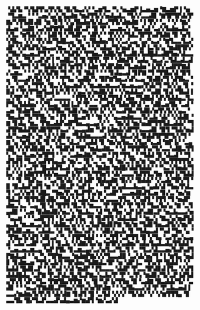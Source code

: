 ▝▟▞▙▝▚▜▟▜▚▞▛▞▙▝▉▞▙▃▞▞▝▃▆▜▃▝▚▝▅▃▆▛▐▃▅▃▆▝▇▃▆▛▐▝▅▝▜▃▆▃▝▝▝▃▅▞▄▞▄▜▄▟▆▝▆▟▜▜▞▞▅▟▄▟▃▝▜▞▞▃▃▟▊▝▇▜▛▜▛▟▞▛▇▞▚▜▜▟▊▟▊▝▆▝▊▜▝▞▄▜▙▟▅▜▞▟▃▞▜▜▞▟▆▟▇▝▐▝▛▞▝▃▝▝▞▝▇▞▟▃▅▝▄▟▇▝▃▞▅▛▇▜▚▟▊▟▛▃▛▝▉▝▛▝▃▃▆▃▚▝▆▃▚▟▝▃▞▞▙▟▅▃▙▞▚▜▃▝▆▜▟▞▞▝▐▟▊▜▝▞▜▟▛▃▝▟▛▞▝▝▛▞▞▞▜▟▃▜▛▜▚▟▜▟▇▝▉▝▅▜▚▜▙▃▝▞▞▝▛▞▟▞▜▟█▃▄▝▆▝▃▜▙▟▅▞▜▝▞▃▞▃▄▝▄▞▚▃▞▝▇▜▃▃▜▃▞▟▛▝▞▟▜▟▜▞▅▃▄▞▆▃▝▞▚▞▙▝▝▞▚▟▄▞▜▞▅▟▚▝▚▛▐▃▜▞▄▝▆▟█▜▛▞▞▜▙▞▄▃▅▃▛▜▝▃▝▝▞▜▟▜▞▝▛▜▅▃▜▟█▞▆▜▃▟▊▞▙▟█▟▃▟█▜▅▞▟▃▃▟▚▝▃▝▜▞▃▟▚▛▐▝▚▟█▃▜▝█▝█▜▚▝▛▝▝▟▇▟▜▝▄▟▄▝▅▃▞▃▜▟▃▟▃▟▝▜▙▞▛▜▝▟▝▜▟▟▞▟▜▝▆▜▜▝▐▟▆▝▛▟▛▟▇▞▜▃▆▟▅▝▐▞▛▞▃▟▛▛▇▟▞▃▆▃▝▝▝▃▛▞▙▛▇▝▜▝▚▝▊▝▇▟▝▝▝▝▊▟▄▃▟▝▊▛▇▝▜▝▜▜▙▞▟▝▉▜▄▝▉▃▃▟▚▜▟▝▟▝▝▝▛▜▄▝▄▟█▞▚▝▉▛▇▜▅▃▞▟▚▃▄▝▉▟▉▞▜▝▟▜▙▃▝▞▃▝▄▞▚▝▜▜▚▝▉▃▚▜▄▃▆▟▚▝▆▃▆▃▆▃▃▞▆▃▅▃▄▞▛▟▞▜▝▜▞▞▄▝▊▝▉▟▝▝▛▞▛▜▅▜▄▟▐▞▚▜▝▞▄▃▚▞▅▟█▞▟▝▝▞▅▟▟▃▞▝▚▟▉▝▊▟▝▜▙▟▐▃▚▜▛▝▚▃▝▜▞▃▞▃▃▃▃▝▐▜▜▞▞▃▜▟▞▜▜▟▝▟▅▝▜▟█▟▝▟▚▜▟▟▄▃▜▃▛▜▄▜▟▟▅▞▝▞▜▃▄▝▟▟▐▃▛▝▛▃▃▝▄▟▜▞▜▟▅▜▛▟▝▃▝▟▉▃▅▜▙▝▃▟▝▃▅▝▉▟▆▜▃▞▝▞▜▜▙▞▜▟▊▞▅▞▛▛▐▞▝▞▚▃▟▜▙▞▜▟▉▞▅▜▚▜▞▞▄▃▝▜▅▃▙▞▜▞▜▜▙▝▅▝▐▜▝▝█▃▅▜▝▝▇▝▞▝▄▃▅▟▆▃▃▜▞▃▙▝▟▞▝▞▟▟▊▝▇▝▊▟▄▝▆▃▝▛▇▃▟▟▚▟▛▜▅▃▄▃▄▞▞▝▃▝▇▞▟▝▆▞▅▟▛▜▜▜▟▃▟▟▞▝▜▟▜▛▇▟▟▜▛▟▉▜▛▜▚▃▞▝▄▃▄▟▆▝▚▛▐▟▆▟▞▟▛▜▚▃▃▟▊▝▉▜▝▜▟▞▅▟▟▞▚▃▅▟▚▝▅▝▟▝▞▟▊▃▝▜▟▟▆▃▃▃▟▝▟▞▜▟▃▞▟▝▉▟▟▜▛▜▛▜▞▞▜▝▇▝▄▝▆▜▄▞▙▝█▝▚▜▃▝▟▃▞▝▄▟▟▝▊▝▇▞▅▜▅▃▚▜▄▞▚▃▟▝▇▛▐▞▝▃▄▟█▝▞▞▛▟▉▟▊▃▚▝▜▟▛▟▝▜▛▝▆▟▄▟▇▃▝▝▟▝▜▜▛▜▚▞▜▞▃▃▚▟█▃▜▜▚▝▚▃▜▃▅▞▅▜▛▜▝▝▃▝▃▟▅▟▇▞▚▃▆▝▐▜▝▜▜▃▝▝▜▟▟▝▉▝▟▃▟▝▝▜▟▜▟▜▝▜▃▞▄▟▜▜▄▃▙▝▆▞▃▝█▝▃▝▃▝▉▝▆▞▃▜▚▞▆▝▅▞▚▜▄▜▜▜▜▜▞▟▝▞▞▝▃▞▛▝█▃▟▟▜▃▟▝▄▃▟▞▚▝▇▟▆▝▆▟█▞▟▟▜▟▟▞▝▝▚▃▚▜▅▟▞▜▙▞▝▟▐▟▇▜▜▜▟▞▅▃▃▛▐▞▛▝▜▞▜▜▅▜▝▟▞▃▃▃▜▟▜▜▃▜▅▝▛▛▐▞▜▟▟▝▝▝▊▝▜▟▚▃▝▝▃▞▜▞▟▞▝▟▐▟▛▝█▟▄▟▇▝▉▞▞▝█▟▟▞▝▞▃▟▞▜▛▞▜▝▉▝▉▃▙▟▚▟▜▝▆▝▝▟▉▃▛▝▅▛▐▃▝▝▚▟▚▞▄▟▃▃▙▃▄▝▄▟▞▟▝▜▅▞▛▟▃▜▝▃▞▞▅▜▝▟█▃▝▜▅▞▛▃▜▃▛▜▚▞▆▝▃▟▛▝▃▃▅▟▉▟▜▃▅▝▊▞▃▝▅▞▆▜▟▃▛▝▉▜▜▟▊▟█▞▝▜▟▝▞▃▙▞▟▃▚▞▃▃▃▜▜▃▝▞▚▟▜▝▐▜▜▝▜▝▅▟▛▟▆▃▚▃▝▃▄▝█▝▟▝█▜▜▝▉▃▜▝▆▃▃▝▛▝█▜▞▝▛▝▊▜▝▜▄▞▙▞▄▝▇▝▃▜▄▟▉▝▝▃▅▝▉▟▆▟▉▞▅▃▚▝▇▃▙▃▝▟▝▜▞▜▅▝▄▛▐▟▚▟▉▃▛▝▅▃▙▃▃▞▅▝▄▃▆▝▝▝▃▟▛▜▜▝▐▞▃▟▚▜▄▝▜▝▉▟▜▜▝▟▟▃▙▟▝▝▆▃▚▝▇▃▚▞▅▟▜▟▄▃▙▝▆▃▆▃▄▜▟▝▟▟▇▃▚▞▞▞▃▜▄▛▇▟▊▛▇▝▇▞▆▝▜▟▊▜▅▃▟▜▞▞▆▞▚▟▜▟▉▃▆▃▝▃▙▟▃▝▟▝▜▞▙▃▚▟▚▝▝▟▉▞▄▃▙▝▊▝▜▟▄▃▟▝▚▟▝▜▅▝▄▝▝▛▇▃▜▞▟▜▝▟▊▃▞▝▚▝▐▜▛▜▟▟▝▝▝▃▜▜▝▃▛▜▜▝█▝▞▜▄▝▃▞▛▃▚▃▄▟▝▃▙▞▃▟▛▝▄▟▐▝▊▃▙▝▞▟▇▞▙▞▅▝▆▜▛▞▄▟▆▞▚▟▄▜▄▟▃▟▄▜▜▟▟▝▝▃▅▃▅▃▆▃▄▝▅▛▐▜▙▝▊▃▆▃▄▞▃▞▅▜▃▞▜▃▜▝▃▝▜▃▞▟▃▃▅▞▙▟▚▟▜▛▇▟▃▟▝▝▄▝▚▝▜▛▇▃▃▝▆▟▆▛▇▞▞▞▜▃▃▟▉▝▃▞▟▞▅▞▜▝▐▝▆▜▄▝▅▟▊▝▊▟▆▃▅▝▜▜▞▃▙▜▝▜▛▟▅▞▜▟▇▟▃▜▛▝▅▝▟▛▐▃▝▜▚▞▛▝█▟▟▝▝▞▙▟▟▝█▟▊▃▛▝▐▞▚▟▝▞▟▝▆▟▛▝▐▜▃▃▃▝▟▟▛▝▛▃▃▜▛▟▊▟▐▜▃▝▞▟▜▟▟▟█▟▄▝▃▛▇▝▛▃▛▟▃▜▄▜▃▛▇▃▚▃▙▞▛▝▛▝▃▜▚▝▆▟▊▞▜▞▃▛▐▟▜▟▄▜▚▜▝▟▚▞▜▃▝▛▇▜▙▞▛▛▇▝▄▝█▝▚▛▐▞▜▜▅▝▉▝▃▟▇▝█▃▟▟▞▜▞▝▃▟▊▝▝▝▅▃▞▛▇▟▉▃▛▜▅▞▞▜▚▞▅▜▛▟▆▝▝▝▅▜▙▃▃▞▟▝▛▝▛▃▙▃▅▟▐▃▃▞▆▟▆▞▙▜▚▜▝▟▞▟▇▝▊▟▜▝█▝▃▜▟▝▞▞▞▝▜▞▟▞▝▞▝▞▆▜▜▜▄▝▊▃▃▜▙▝█▞▜▃▛▃▃▟▚▟▄▃▆▞▆▟▜▝▆▞▃▞▟
